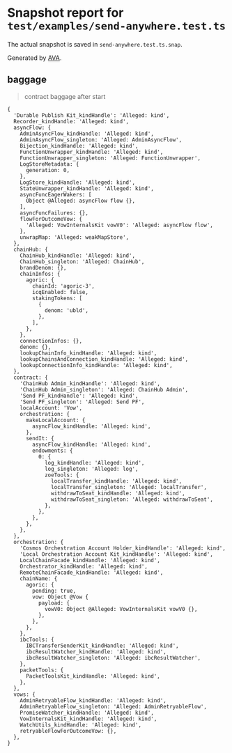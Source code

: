 # Snapshot report for `test/examples/send-anywhere.test.ts`

The actual snapshot is saved in `send-anywhere.test.ts.snap`.

Generated by [AVA](https://avajs.dev).

## baggage

> contract baggage after start

    {
      'Durable Publish Kit_kindHandle': 'Alleged: kind',
      Recorder_kindHandle: 'Alleged: kind',
      asyncFlow: {
        AdminAsyncFlow_kindHandle: 'Alleged: kind',
        AdminAsyncFlow_singleton: 'Alleged: AdminAsyncFlow',
        Bijection_kindHandle: 'Alleged: kind',
        FunctionUnwrapper_kindHandle: 'Alleged: kind',
        FunctionUnwrapper_singleton: 'Alleged: FunctionUnwrapper',
        LogStoreMetadata: {
          generation: 0,
        },
        LogStore_kindHandle: 'Alleged: kind',
        StateUnwrapper_kindHandle: 'Alleged: kind',
        asyncFuncEagerWakers: [
          Object @Alleged: asyncFlow flow {},
        ],
        asyncFuncFailures: {},
        flowForOutcomeVow: {
          'Alleged: VowInternalsKit vowV0': 'Alleged: asyncFlow flow',
        },
        unwrapMap: 'Alleged: weakMapStore',
      },
      chainHub: {
        ChainHub_kindHandle: 'Alleged: kind',
        ChainHub_singleton: 'Alleged: ChainHub',
        brandDenom: {},
        chainInfos: {
          agoric: {
            chainId: 'agoric-3',
            icqEnabled: false,
            stakingTokens: [
              {
                denom: 'ubld',
              },
            ],
          },
        },
        connectionInfos: {},
        denom: {},
        lookupChainInfo_kindHandle: 'Alleged: kind',
        lookupChainsAndConnection_kindHandle: 'Alleged: kind',
        lookupConnectionInfo_kindHandle: 'Alleged: kind',
      },
      contract: {
        'ChainHub Admin_kindHandle': 'Alleged: kind',
        'ChainHub Admin_singleton': 'Alleged: ChainHub Admin',
        'Send PF_kindHandle': 'Alleged: kind',
        'Send PF_singleton': 'Alleged: Send PF',
        localAccount: 'Vow',
        orchestration: {
          makeLocalAccount: {
            asyncFlow_kindHandle: 'Alleged: kind',
          },
          sendIt: {
            asyncFlow_kindHandle: 'Alleged: kind',
            endowments: {
              0: {
                log_kindHandle: 'Alleged: kind',
                log_singleton: 'Alleged: log',
                zoeTools: {
                  localTransfer_kindHandle: 'Alleged: kind',
                  localTransfer_singleton: 'Alleged: localTransfer',
                  withdrawToSeat_kindHandle: 'Alleged: kind',
                  withdrawToSeat_singleton: 'Alleged: withdrawToSeat',
                },
              },
            },
          },
        },
      },
      orchestration: {
        'Cosmos Orchestration Account Holder_kindHandle': 'Alleged: kind',
        'Local Orchestration Account Kit_kindHandle': 'Alleged: kind',
        LocalChainFacade_kindHandle: 'Alleged: kind',
        Orchestrator_kindHandle: 'Alleged: kind',
        RemoteChainFacade_kindHandle: 'Alleged: kind',
        chainName: {
          agoric: {
            pending: true,
            vow: Object @Vow {
              payload: {
                vowV0: Object @Alleged: VowInternalsKit vowV0 {},
              },
            },
          },
        },
        ibcTools: {
          IBCTransferSenderKit_kindHandle: 'Alleged: kind',
          ibcResultWatcher_kindHandle: 'Alleged: kind',
          ibcResultWatcher_singleton: 'Alleged: ibcResultWatcher',
        },
        packetTools: {
          PacketToolsKit_kindHandle: 'Alleged: kind',
        },
      },
      vows: {
        AdminRetryableFlow_kindHandle: 'Alleged: kind',
        AdminRetryableFlow_singleton: 'Alleged: AdminRetryableFlow',
        PromiseWatcher_kindHandle: 'Alleged: kind',
        VowInternalsKit_kindHandle: 'Alleged: kind',
        WatchUtils_kindHandle: 'Alleged: kind',
        retryableFlowForOutcomeVow: {},
      },
    }
